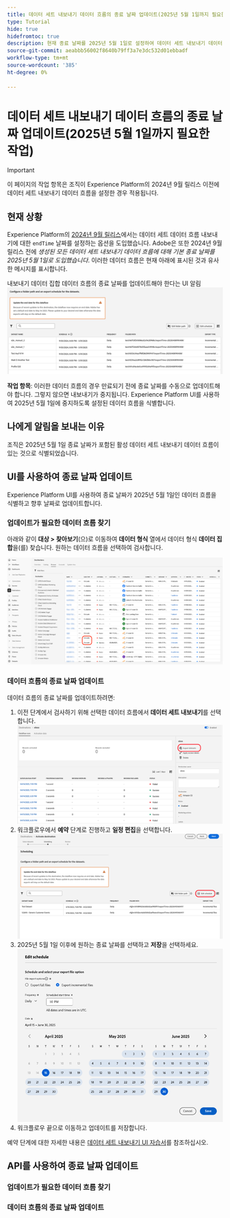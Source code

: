 ```yaml
---
title: 데이터 세트 내보내기 데이터 흐름의 종료 날짜 업데이트(2025년 5월 1일까지 필요한 작업)
type: Tutorial
hide: true
hidefromtoc: true
description: 현재 종료 날짜를 2025년 5월 1일로 설정하여 데이터 세트 내보내기 데이터 흐름의 종료 날짜를 업데이트하는 방법을 알아봅니다.
source-git-commit: aeabbb56002f8640b79ff3a7e3dc532d01ebbadf
workflow-type: tm+mt
source-wordcount: '385'
ht-degree: 0%

---
```



# 데이터 세트 내보내기 데이터 흐름의 종료 날짜 업데이트(2025년 5월 1일까지 필요한 작업)

>[!IMPORTANT]
>
>이 페이지의 작업 항목은 조직이 Experience Platform의 2024년 9월 릴리스 이전에 데이터 세트 내보내기 데이터 흐름을 설정한 경우 적용됩니다.

## 현재 상황

Experience Platform의 [2024년 9월 릴리스](/help/release-notes/latest/latest.md#destinations)에서는 데이터 세트 데이터 흐름 내보내기에 대한 `endTime` 날짜를 설정하는 옵션을 도입했습니다. Adobe은 또한 2024년 9월 릴리스 전에 *생성된 모든 데이터 세트 내보내기 데이터 흐름에 대해 기본 종료 날짜를 2025년 5월 1일로 도입했습니다*. 이러한 데이터 흐름은 현재 아래에 표시된 것과 유사한 메시지를 표시합니다.

내보내기 데이터 집합 데이터 흐름의 종료 날짜를 업데이트해야 한다는 UI 알림 ![1&rbrace;](/help/destinations/assets/ui/export-datasets/update-end-date.png)

**작업 항목**: 이러한 데이터 흐름의 경우 만료되기 전에 종료 날짜를 수동으로 업데이트해야 합니다. 그렇지 않으면 내보내기가 중지됩니다. Experience Platform UI를 사용하여 2025년 5월 1일에 중지하도록 설정된 데이터 흐름을 식별합니다.

## 나에게 알림을 보내는 이유

조직은 2025년 5월 1일 종료 날짜가 포함된 활성 데이터 세트 내보내기 데이터 흐름이 있는 것으로 식별되었습니다.

## UI를 사용하여 종료 날짜 업데이트

Experience Platform UI를 사용하여 종료 날짜가 2025년 5월 1일인 데이터 흐름을 식별하고 향후 날짜로 업데이트합니다.

### 업데이트가 필요한 데이터 흐름 찾기

아래와 같이 **대상 > 찾아보기**(으)로 이동하여 **데이터 형식** 열에서 데이터 형식 **데이터 집합**&#x200B;을(를) 찾습니다. 원하는 데이터 흐름을 선택하여 검사합니다.

![데이터 집합 내보내기 데이터 흐름이 찾아보기 탭에서 강조 표시되었습니다.](/help/destinations/assets/ui/export-datasets/view-dataset-dataflows.png)

### 데이터 흐름의 종료 날짜 업데이트

데이터 흐름의 종료 날짜를 업데이트하려면:

1. 이전 단계에서 검사하기 위해 선택한 데이터 흐름에서 **데이터 세트 내보내기**&#x200B;를 선택합니다.
   ![찾아보기 탭에서 강조 표시된 데이터 세트 내보내기 컨트롤입니다.](/help/destinations/assets/ui/export-datasets/export-datasets-control-highlighted.png)
2. 워크플로우에서 **예약** 단계로 진행하고 **일정 편집**&#x200B;을 선택합니다.
   ![예약 단계에서 강조 표시된 예약 컨트롤을 편집합니다.](/help/destinations/assets/ui/export-datasets/edit-schedule-control-highlighted.png)
3. 2025년 5월 1일 이후에 원하는 종료 날짜를 선택하고 **저장**&#x200B;을 선택하세요.
   ![예약 단계에서 강조 표시된 종료 날짜 컨트롤을 선택하십시오.](/help/destinations/assets/ui/export-datasets/select-end-date.png)
4. 워크플로우 끝으로 이동하고 업데이트를 저장합니다.

예약 단계에 대한 자세한 내용은 [데이터 세트 내보내기 UI 자습서](/help/destinations/api/export-datasets.md#scheduling)를 참조하십시오.

## API를 사용하여 종료 날짜 업데이트

### 업데이트가 필요한 데이터 흐름 찾기

### 데이터 흐름의 종료 날짜 업데이트
